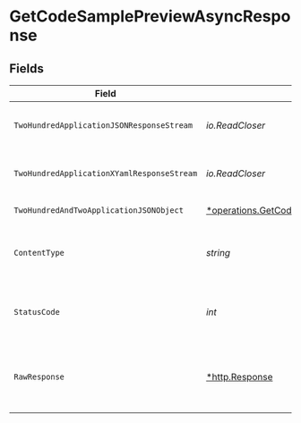 # GetCodeSamplePreviewAsyncResponse


## Fields

| Field                                                                                                                        | Type                                                                                                                         | Required                                                                                                                     | Description                                                                                                                  |
| ---------------------------------------------------------------------------------------------------------------------------- | ---------------------------------------------------------------------------------------------------------------------------- | ---------------------------------------------------------------------------------------------------------------------------- | ---------------------------------------------------------------------------------------------------------------------------- |
| `TwoHundredApplicationJSONResponseStream`                                                                                    | *io.ReadCloser*                                                                                                              | :heavy_minus_sign:                                                                                                           | Successfully returned codeSample overlay file                                                                                |
| `TwoHundredApplicationXYamlResponseStream`                                                                                   | *io.ReadCloser*                                                                                                              | :heavy_minus_sign:                                                                                                           | Successfully returned codeSample overlay file                                                                                |
| `TwoHundredAndTwoApplicationJSONObject`                                                                                      | [*operations.GetCodeSamplePreviewAsyncResponseBody](../../../pkg/models/operations/getcodesamplepreviewasyncresponsebody.md) | :heavy_minus_sign:                                                                                                           | Job is still in progress                                                                                                     |
| `ContentType`                                                                                                                | *string*                                                                                                                     | :heavy_check_mark:                                                                                                           | HTTP response content type for this operation                                                                                |
| `StatusCode`                                                                                                                 | *int*                                                                                                                        | :heavy_check_mark:                                                                                                           | HTTP response status code for this operation                                                                                 |
| `RawResponse`                                                                                                                | [*http.Response](https://pkg.go.dev/net/http#Response)                                                                       | :heavy_check_mark:                                                                                                           | Raw HTTP response; suitable for custom response parsing                                                                      |